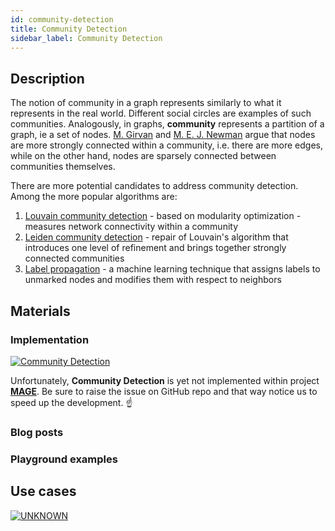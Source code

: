 ```yaml
---
id: community-detection
title: Community Detection
sidebar_label: Community Detection
---
```


## Description

The notion of community in a graph represents similarly to what it represents in the real world. Different social circles are examples of such communities. Analogously, in graphs, **community** represents a partition of a graph, ie a set of nodes. [M. Girvan](https://scholar.google.com/citations?user=npKBI-oAAAAJ&hl=en) and [M. E. J. Newman](http://www-personal.umich.edu/~mejn/) argue that nodes are more strongly connected within a community, i.e. there are more edges, while on the other hand, nodes are sparsely connected between communities themselves.

There are more potential candidates to address community detection. Among the more popular algorithms are:
1. [Louvain community detection](https://en.wikipedia.org/wiki/Louvain_method) - based on modularity optimization - measures network connectivity within a community
2. [Leiden community detection](https://www.nature.com/articles/s41598-019-41695-z) - repair of Louvain's algorithm that introduces one level of refinement and brings together strongly connected communities
3. [Label propagation](https://en.wikipedia.org/wiki/Label_propagation_algorithm) - a machine learning technique that assigns labels to unmarked nodes and modifies them with respect to neighbors

## Materials

### Implementation

[![Community Detection](https://img.shields.io/badge/Not_implemented-EB3434?style=for-the-badge&logo=github&logoColor=white)](/mage/query-modules/cpp/community-detection)

Unfortunately, **Community Detection** is yet not implemented within project [**MAGE**](https://github.com/memgraph/mage). Be sure to raise the issue on GitHub repo and that way notice us to speed up the development. :point_up:


### Blog posts

### Playground examples

## Use cases

[![UNKNOWN](https://img.shields.io/badge/UNKNOWN-Application-8A477F?style=for-the-badge)](/mage/query-modules/python/node-similarity)

